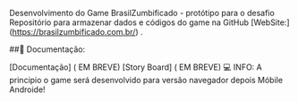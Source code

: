 Desenvolvimento do Game BrasilZumbificado - protótipo para o desafio
Repositório para armazenar dados e códigos do game na GitHub [WebSite:] (https://brasilzumbificado.com.br/) .

##📜 Documentação:

[Documentação] ( EM BREVE)
[Story Board] ( EM BREVE)
💻 INFO:
A principio o game será desenvolvido para versão navegador depois Móbile Androide!
